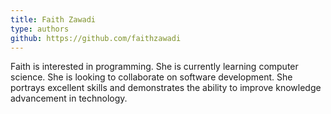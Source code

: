 ```yaml
---
title: Faith Zawadi
type: authors
github: https://github.com/faithzawadi
---
```

Faith is interested in programming. She is currently learning computer science. She is looking to collaborate on software development. She portrays excellent skills and demonstrates the ability to improve knowledge advancement in technology.
